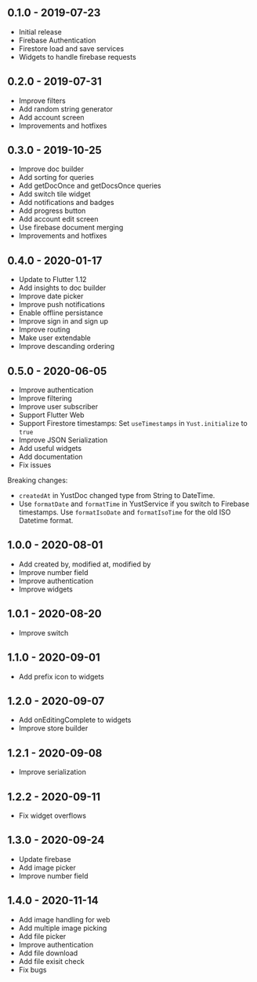 ## 0.1.0 - 2019-07-23

* Initial release
* Firebase Authentication
* Firestore load and save services
* Widgets to handle firebase requests

## 0.2.0 - 2019-07-31

* Improve filters
* Add random string generator
* Add account screen
* Improvements and hotfixes

## 0.3.0 - 2019-10-25

* Improve doc builder
* Add sorting for queries
* Add getDocOnce and getDocsOnce queries
* Add switch tile widget
* Add notifications and badges
* Add progress button
* Add account edit screen
* Use firebase document merging
* Improvements and hotfixes

## 0.4.0 - 2020-01-17

* Update to Flutter 1.12
* Add insights to doc builder
* Improve date picker
* Improve push notifications
* Enable offline persistance
* Improve sign in and sign up
* Improve routing
* Make user extendable
* Improve descanding ordering

## 0.5.0 - 2020-06-05

* Improve authentication
* Improve filtering
* Improve user subscriber
* Support Flutter Web
* Support Firestore timestamps:
  Set `useTimestamps` in `Yust.initialize` to `true`
* Improve JSON Serialization
* Add useful widgets
* Add documentation
* Fix issues

Breaking changes:
* `createdAt` in YustDoc changed type from String to DateTime.
* Use `formatDate` and `formatTime` in YustService if you switch to Firebase timestamps. Use `formatIsoDate` and `formatIsoTime` for the old ISO Datetime format.

## 1.0.0 - 2020-08-01

* Add created by, modified at, modified by
* Improve number field
* Improve authentication
* Improve widgets

## 1.0.1 - 2020-08-20

* Improve switch

## 1.1.0 - 2020-09-01

* Add prefix icon to widgets

## 1.2.0 - 2020-09-07

* Add onEditingComplete to widgets
* Improve store builder

## 1.2.1 - 2020-09-08

* Improve serialization

## 1.2.2 - 2020-09-11

* Fix widget overflows

## 1.3.0 - 2020-09-24

* Update firebase
* Add image picker
* Improve number field

## 1.4.0 - 2020-11-14

* Add image handling for web
* Add multiple image picking
* Add file picker
* Improve authentication
* Add file download
* Add file exisit check
* Fix bugs
